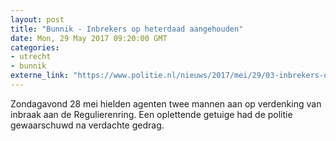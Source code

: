 ```yaml
---
layout: post
title: "Bunnik - Inbrekers op heterdaad aangehouden"
date: Mon, 29 May 2017 09:20:00 GMT
categories: 
- utrecht 
- bunnik 
externe_link: "https://www.politie.nl/nieuws/2017/mei/29/03-inbrekers-op-heterdaad-aangehouden.html"
---
```


Zondagavond 28 mei hielden agenten twee mannen aan op verdenking van inbraak aan de Regulierenring. Een oplettende getuige had de politie gewaarschuwd na verdachte gedrag.
